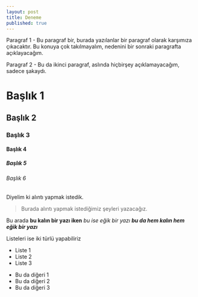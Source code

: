 ```yaml
---
layout: post
title: Deneme
published: true
---
```


Paragraf 1 - Bu paragraf bir, burada yazılanlar bir paragraf olarak karşımıza çıkacaktır. Bu konuya çok takılmayalım, nedenini bir sonraki paragrafta açıklayacağım.

Paragraf 2 - Bu da ikinci paragraf, aslında hiçbirşey açıklamayacağım, sadece şakaydı.

# Başlık 1

## Başlık 2

### Başlık 3

#### Başlık 4

##### Başlık 5

###### Başlık 6

Diyelim ki alıntı yapmak istedik.

> Burada alıntı yapmak istediğimiz şeyleri yazacağız.

Bu arada **bu kalın bir yazı iken** *bu ise eğik bir yazı* ***bu da hem kalın hem eğik bir yazı***

Listeleri ise iki türlü yapabiliriz

* Liste 1
* Liste 2
* Liste 3

- Bu da diğeri 1
- Bu da diğeri 2 
- Bu da diğeri 3
